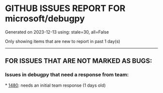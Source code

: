 
# GITHUB ISSUES REPORT FOR microsoft/debugpy


Generated on 2023-12-13 using: stale=30, all=False


Only showing items that are new to report in past 1 day(s)


---

## FOR ISSUES THAT ARE NOT MARKED AS BUGS:


### Issues in debugpy that need a response from team:


\* [1480](https://github.com/microsoft/debugpy/issues/1480 "Undocumented gdb Version (> 11.1) Requirements for Python Attach Mode "): needs an initial team response (1 days old)
